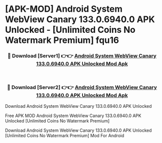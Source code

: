 # [APK-MOD] Android System WebView Canary 133.0.6940.0 APK Unlocked - [Unlimited Coins No Watermark Premium] fqu16



<div align="center">
<h3>🔴 Download [Server1] 👉👉 <a href="https://momento.my/?title=Android_System_WebView_Canary_133.0.6940.0_APK_Unlocked">Android System WebView Canary 133.0.6940.0 APK Unlocked Mod Apk</a></h3><br>

<h3>🔴 Download [Server2] 👉👉 <a href="https://momento.my/?title=Android_System_WebView_Canary_133.0.6940.0_APK_Unlocked">Android System WebView Canary 133.0.6940.0 APK Unlocked Mod Apk</a></h3>
</div>



Download Android System WebView Canary 133.0.6940.0 APK Unlocked 

Free APK MOD Android System WebView Canary 133.0.6940.0 APK Unlocked [Unlimited Coins No Watermark Premium]

Download Android System WebView Canary 133.0.6940.0 APK Unlocked [Unlimited Coins No Watermark Premium] Mod For Android
